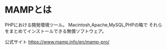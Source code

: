
# MAMPとは
PHPにおける開発環境ツール。
Macintosh,Apache,MySQL,PHPの略で
それらをまとめてインストールできる無償ソフトウェア。

公式サイト
https://www.mamp.info/en/mamp-pro/

